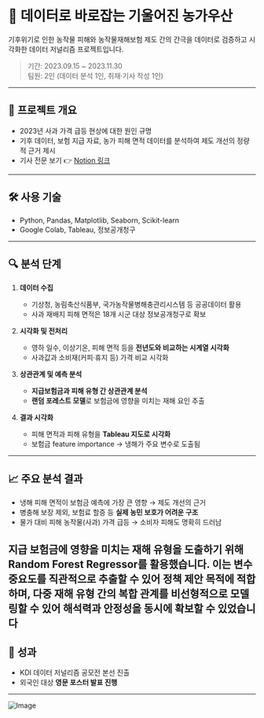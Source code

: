 # 🍎 데이터로 바로잡는 기울어진 농가우산

기후위기로 인한 농작물 피해와 농작물재해보험 제도 간의 간극을 데이터로 검증하고 시각화한 데이터 저널리즘 프로젝트입니다.

> 기간: 2023.09.15 ~ 2023.11.30  
> 팀원: 2인 (데이터 분석 1인, 취재·기사 작성 1인)

---

## 📁 프로젝트 개요

- 2023년 사과 가격 급등 현상에 대한 원인 규명
- 기후 데이터, 보험 지급 자료, 농가 피해 면적 데이터를 분석하여 제도 개선의 정량적 근거 제시
- 기사 전문 보기 👉 [Notion 링크](https://pinto-mousepad-f49.notion.site/a44a41930a684d08a2973cd74ad8281f)

---

## 🛠 사용 기술

- Python, Pandas, Matplotlib, Seaborn, Scikit-learn
- Google Colab, Tableau, 정보공개청구

---

## 🔍 분석 단계

1. **데이터 수집**  
   - 기상청, 농림축산식품부, 국가농작물병해충관리시스템 등 공공데이터 활용  
   - 사과 재배지 피해 면적은 18개 시군 대상 정보공개청구로 확보

2. **시각화 및 전처리**  
   - 영하 일수, 이상기온, 피해 면적 등을 **전년도와 비교하는 시계열 시각화**  
   - 사과값과 소비재(커피·휴지 등) 가격 비교 시각화

3. **상관관계 및 예측 분석**  
   - **지급보험금과 피해 유형 간 상관관계 분석**  
   - **랜덤 포레스트 모델**로 보험금에 영향을 미치는 재해 요인 추출

4. **결과 시각화**  
   - 피해 면적과 피해 유형을 **Tableau 지도로 시각화**  
   - 보험금 feature importance → 냉해가 주요 변수로 도출됨

---

## 📈 주요 분석 결과

- 냉해 피해 면적이 보험금 예측에 가장 큰 영향 → 제도 개선의 근거
- 병충해 보장 제외, 보험료 할증 등 **실제 농민 보호가 어려운 구조**
- 물가 대비 피해 농작물(사과) 가격 급등 → 소비자 피해도 명확히 드러남

지급 보험금에 영향을 미치는 재해 유형을 도출하기 위해 Random Forest Regressor를 활용했습니다.
이는 변수 중요도를 직관적으로 추출할 수 있어 정책 제안 목적에 적합하며,
다중 재해 유형 간의 복합 관계를 비선형적으로 모델링할 수 있어 해석력과 안정성을 동시에 확보할 수 있었습니다
---

## 🏁 성과

- KDI 데이터 저널리즘 공모전 본선 진출  
- 외국인 대상 **영문 포스터 발표 진행**  

---

![Image](https://github.com/user-attachments/assets/890cf2cf-47f4-4c8b-aa57-a145394106fa)
